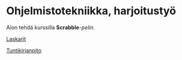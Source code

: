 # Ohjelmistotekniikka, harjoitustyö

Aion tehdä kurssilla **Scrabble**-*pelin*.

[Laskarit](laskarit/)

[Tuntikirjanpito](dokumentaatio/tuntikirjanpito.md/)
